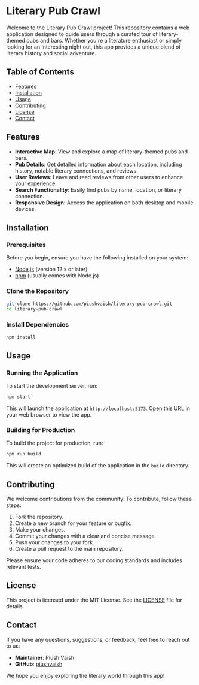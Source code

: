 # Literary Pub Crawl

Welcome to the Literary Pub Crawl project! This repository contains a web application designed to guide users through a curated tour of literary-themed pubs and bars. Whether you're a literature enthusiast or simply looking for an interesting night out, this app provides a unique blend of literary history and social adventure.

## Table of Contents

- [Features](#features)
- [Installation](#installation)
- [Usage](#usage)
- [Contributing](#contributing)
- [License](#license)
- [Contact](#contact)

## Features

- **Interactive Map**: View and explore a map of literary-themed pubs and bars.
- **Pub Details**: Get detailed information about each location, including history, notable literary connections, and reviews.
- **User Reviews**: Leave and read reviews from other users to enhance your experience.
- **Search Functionality**: Easily find pubs by name, location, or literary connection.
- **Responsive Design**: Access the application on both desktop and mobile devices.

## Installation

### Prerequisites

Before you begin, ensure you have the following installed on your system:

- [Node.js](https://nodejs.org/) (version 12.x or later)
- [npm](https://www.npmjs.com/) (usually comes with Node.js)

### Clone the Repository

```bash
git clone https://github.com/piushvaish/literary-pub-crawl.git
cd literary-pub-crawl
```

### Install Dependencies

```bash
npm install
```

## Usage

### Running the Application

To start the development server, run:

```bash
npm start
```

This will launch the application at `http://localhost:5173`. Open this URL in your web browser to view the app.

### Building for Production

To build the project for production, run:

```bash
npm run build
```

This will create an optimized build of the application in the `build` directory.

## Contributing

We welcome contributions from the community! To contribute, follow these steps:

1. Fork the repository.
2. Create a new branch for your feature or bugfix.
3. Make your changes.
4. Commit your changes with a clear and concise message.
5. Push your changes to your fork.
6. Create a pull request to the main repository.

Please ensure your code adheres to our coding standards and includes relevant tests.

## License

This project is licensed under the MIT License. See the [LICENSE](LICENSE) file for details.

## Contact

If you have any questions, suggestions, or feedback, feel free to reach out to us:

- **Maintainer**: Piush Vaish
- **GitHub**: [piushvaish](https://github.com/piushvaish)

We hope you enjoy exploring the literary world through this app!
